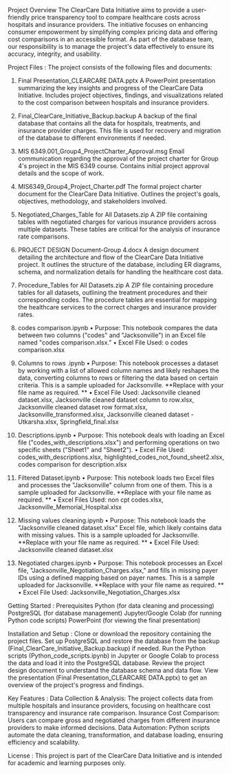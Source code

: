 Project Overview
The ClearCare Data Initiative aims to provide a user-friendly price transparency tool to compare healthcare costs across hospitals and insurance providers. The initiative focuses on enhancing consumer empowerment by simplifying complex pricing data and offering cost comparisons in an accessible format. As part of the database team, our responsibility is to manage the project's data effectively to ensure its accuracy, integrity, and usability. 

Project Files :
The project consists of the following files and documents:

1. Final Presentation_CLEARCARE DATA.pptx
A PowerPoint presentation summarizing the key insights and progress of the ClearCare Data Initiative.
Includes project objectives, findings, and visualizations related to the cost comparison between hospitals and insurance providers.

2. Final_ClearCare_Initiative_Backup.backup
A backup of the final database that contains all the data for hospitals, treatments, and insurance provider charges.
This file is used for recovery and migration of the database to different environments if needed.

3. MIS 6349.001_Group4_ProjectCharter_Approval.msg
Email communication regarding the approval of the project charter for Group 4's project in the MIS 6349 course.
Contains initial project approval details and the scope of work.

4. MIS6349_Group4_Project_Charter.pdf
The formal project charter document for the ClearCare Data Initiative.
Outlines the project's goals, objectives, methodology, and stakeholders involved.

5. Negotiated_Charges_Table for All Datasets.zip
A ZIP file containing tables with negotiated charges for various insurance providers across multiple datasets.
These tables are critical for the analysis of insurance rate comparisons.

6. PROJECT DESIGN Document-Group 4.docx
A design document detailing the architecture and flow of the ClearCare Data Initiative project.
It outlines the structure of the database, including ER diagrams, schema, and normalization details for handling the healthcare cost data.

7. Procedure_Tables for All Datasets.zip
A ZIP file containing procedure tables for all datasets, outlining the treatment procedures and their corresponding codes.
The procedure tables are essential for mapping the healthcare services to the correct charges and insurance provider rates.

8. codes comparison.ipynb
•	Purpose: This notebook compares the data between two columns ("codes" and "Jacksonville") in an Excel file named "codes comparison.xlsx."
•	Excel File Used:
o	codes comparison.xlsx

9. Columns to rows .ipynb
•	Purpose: This notebook processes a dataset by working with a list of allowed column names and likely reshapes the data, converting columns to rows or filtering the data based on certain criteria. This is a sample uploaded for Jacksonville. **Replace with your file name as required. **
•	Excel File Used:
Jacksonville cleaned dataset.xlsx,
Jacksonville cleaned dataset column to row.xlsx,
Jacksonville cleaned dataset row format.xlsx,
Jacksonville_transformed.xlsx,
Jacksonville cleaned dataset - Utkarsha.xlsx,
Springfield_final.xlsx

10. Descriptions.ipynb
•	Purpose: This notebook deals with loading an Excel file ("codes_with_descriptions.xlsx") and performing operations on two specific sheets ("Sheet1" and "Sheet2").
•	Excel File Used:
codes_with_descriptions.xlsx,
highlighted_codes_not_found_sheet2.xlsx,
codes comparison for description.xlsx

11. Filtered Dataset.ipynb
•	Purpose: This notebook loads two Excel files and processes the "Jacksonville" column from one of them. This is a sample uploaded for Jacksonville. **Replace with your file name as required. **
•	Excel Files Used:
non cpt codes.xlsx,
Jacksonville_Memorial_Hospital.xlsx

12. Missing values cleaning.ipynb
•	Purpose: This notebook loads the "Jacksonville cleaned dataset.xlsx" Excel file, which likely contains data with missing values. This is a sample uploaded for Jacksonville. **Replace with your file name as required. **
•	Excel File Used:
Jacksonville cleaned dataset.xlsx

14. Negotiated charges.ipynb
•	Purpose: This notebook processes an Excel file, "Jacksonville_Negotiation_Charges.xlsx," and fills in missing payer IDs using a defined mapping based on payer names. This is a sample uploaded for Jacksonville. **Replace with your file name as required. **
•	Excel File Used:
Jacksonville_Negotiation_Charges.xlsx


Getting Started :
Prerequisites
Python (for data cleaning and processing)
PostgreSQL (for database management)
Jupyter/Google Colab (for running Python code scripts)
PowerPoint (for viewing the final presentation)


Installation and Setup :
Clone or download the repository containing the project files.
Set up PostgreSQL and restore the database from the backup (Final_ClearCare_Initiative_Backup.backup) if needed.
Run the Python scripts (Python_code_scripts.ipynb) in Jupyter or Google Colab to process the data and load it into the PostgreSQL database.
Review the project design document to understand the database schema and data flow.
View the presentation (Final Presentation_CLEARCARE DATA.pptx) to get an overview of the project's progress and findings.

Key Features :
Data Collection & Analysis: The project collects data from multiple hospitals and insurance providers, focusing on healthcare cost transparency and insurance rate comparison.
Insurance Cost Comparison: Users can compare gross and negotiated charges from different insurance providers to make informed decisions.
Data Automation: Python scripts automate the data cleaning, transformation, and database loading, ensuring efficiency and scalability.

License :
This project is part of the ClearCare Data Initiative and is intended for academic and learning purposes only.
